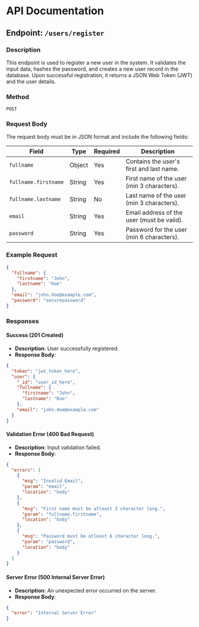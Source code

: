 # API Documentation

## Endpoint: `/users/register`

### Description
This endpoint is used to register a new user in the system. It validates the input data, hashes the password, and creates a new user record in the database. Upon successful registration, it returns a JSON Web Token (JWT) and the user details.

### Method
`POST`

### Request Body
The request body must be in JSON format and include the following fields:

| Field             | Type   | Required | Description                                   |
|--------------------|--------|----------|-----------------------------------------------|
| `fullname`         | Object | Yes      | Contains the user's first and last name.      |
| `fullname.firstname` | String | Yes      | First name of the user (min 3 characters).    |
| `fullname.lastname`  | String | No       | Last name of the user (min 3 characters).     |
| `email`            | String | Yes      | Email address of the user (must be valid).    |
| `password`         | String | Yes      | Password for the user (min 6 characters).     |

### Example Request
```json
{
  "fullname": {
    "firstname": "John",
    "lastname": "Doe"
  },
  "email": "john.doe@example.com",
  "password": "securepassword"
}
```

### Responses

#### Success (201 Created)
- **Description**: User successfully registered.
- **Response Body**:
```json
{
  "token": "jwt_token_here",
  "user": {
    "_id": "user_id_here",
    "fullname": {
      "firstname": "John",
      "lastname": "Doe"
    },
    "email": "john.doe@example.com"
  }
}
```

#### Validation Error (400 Bad Request)
- **Description**: Input validation failed.
- **Response Body**:
```json
{
  "errors": [
    {
      "msg": "Invalid Email",
      "param": "email",
      "location": "body"
    },
    {
      "msg": "First name must be atleast 3 character long.",
      "param": "fullname.firstname",
      "location": "body"
    },
    {
      "msg": "Password must be atleast 6 character long.",
      "param": "password",
      "location": "body"
    }
  ]
}
```

#### Server Error (500 Internal Server Error)
- **Description**: An unexpected error occurred on the server.
- **Response Body**:
```json
{
  "error": "Internal Server Error"
}
```